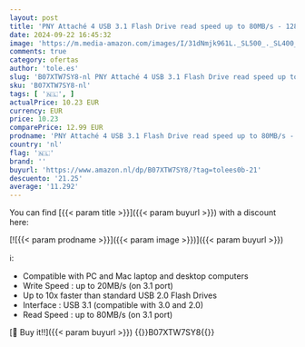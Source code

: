 ```yaml
---
layout: post
title: 'PNY Attaché 4 USB 3.1 Flash Drive read speed up to 80MB/s - 128GB'
date: 2024-09-22 16:45:32
image: 'https://m.media-amazon.com/images/I/31dNmjk961L._SL500_._SL400_.jpg'
comments: true
category: ofertas
author: 'tole.es'
slug: 'B07XTW7SY8-nl PNY Attaché 4 USB 3.1 Flash Drive read speed up to 80MB/s...'
sku: 'B07XTW7SY8-nl'
tags: [ '🇳🇱', ]
actualPrice: 10.23 EUR
currency: EUR
price: 10.23
comparePrice: 12.99 EUR
prodname: 'PNY Attaché 4 USB 3.1 Flash Drive read speed up to 80MB/s - 128GB'
country: 'nl'
flag: '🇳🇱'
brand: ''
buyurl: 'https://www.amazon.nl/dp/B07XTW7SY8/?tag=tolees0b-21'
descuento: '21.25'
average: '11.292'
---
```


You can find [{{< param title >}}]({{< param buyurl >}}) with a discount here:

[![{{< param prodname >}}]({{< param image >}})]({{< param buyurl >}})

ℹ️:

- Compatible with PC and Mac laptop and desktop computers
- Write Speed : up to 20MB/s (on 3.1 port)
- Up to 10x faster than standard USB 2.0 Flash Drives
- Interface : USB 3.1 (compatible with 3.0 and 2.0)
- Read Speed : up to 80MB/s (on 3.1 port)

[🛒 Buy it!!]({{< param buyurl >}})
{{<world>}}B07XTW7SY8{{</world>}}
